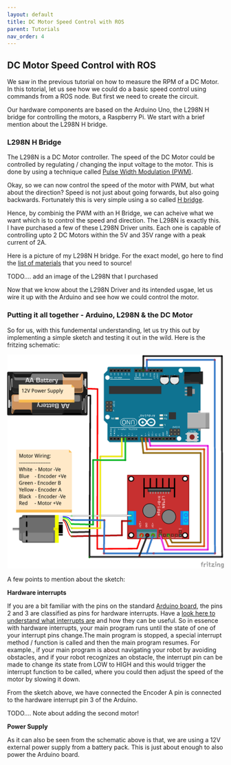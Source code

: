 ```yaml
---
layout: default
title: DC Motor Speed Control with ROS
parent: Tutorials
nav_order: 4
---
```


## DC Motor Speed Control with ROS

We saw in the previous tutorial on how to measure the RPM of a DC Motor. In this totorial, let us see how we could do a basic speed control using commands from a ROS node. But first we need to create the circuit. 

Our hardware components are based on the Arduino Uno, the L298N H bridge for controlling the motors, a Raspberry Pi. We start with a brief mention about the L298N H bridge.

### L298N H Bridge

The L298N is a DC Motor controller. The speed of the DC Motor could be controlled by regulating / changing the input voltage to the motor. This is done by using a technique called <a href="https://en.wikipedia.org/wiki/Pulse-width_modulation" target="_blank">Pulse Width Modulation (PWM)</a>.

Okay, so we can now control the speed of the motor with PWM, but what about the direction? Speed is not just about going forwards, but also going backwards. Fortunately this is very simple using a so called <a href="https://en.wikipedia.org/wiki/H-bridge" target="_blank">H bridge</a>.

Hence, by combinig the PWM with an H Bridge, we can acheive what we want which is to control the speed and direction. The L298N is exactly this. I have purchased a few of these L298N Driver units. Each one is capable of controlling upto 2 DC Motors within the 5V and 35V range with a peak current of 2A.

Here is a picture of my L298N H bridge. For the exact model, go here to find the [list of materials](../hardware/) that you need to source!

TODO.... add an image of the L298N that I purchased

Now that we know about the L298N Driver and its intended usgae, let us wire it up with the Arduino and see how we could control the motor.

### Putting it all together - Arduino, L298N & the DC Motor

So for us, with this fundemental understanding, let us try this out by implementing a simple sketch and testing it out in the wild. Here is the fritzing schematic:

![arduino-h-bridge](../assets/images/arduino/arduino-h-bridge-motor.png)

A few points to mention about the sketch:

**Hardware interrupts**

If you are a bit familiar with the pins on the standard <a href="https://www.arduino.cc/en/reference/board" target="_blank">Arduino board</a>, the pins 2 and 3 are classified as pins for hardware interrupts. Have a <a href="https://playground.arduino.cc/Code/Interrupts/" target="_blank">look here to understand what interrupts are</a> and how they can be useful. So in essence with hardware interrupts, your main program runs until the state of one of your interrupt pins change.The main program is stopped, a special interrupt method / function is called and then the main program resumes. For example., if your main program is about navigating your robot by avoiding obstacles, and if your robot recognizes an obstacle, the interrupt pin can be made to change its state from LOW to HIGH and this would trigger the interrupt function to be called, where you could then adjust the speed of the motor by slowing it down.

From the sketch above, we have connected the Encoder A pin is connected to the hardware interrupt pin 3 of the Arduino.

TODO.... Note about adding the second motor!

**Power Supply**

As it can also be seen from the schematic above is that, we are using a 12V external power supply from a battery pack. This is just about enough to also power the Arduino board.

